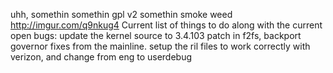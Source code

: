 uhh, somethin somethin gpl v2 somethin smoke weed
http://imgur.com/q9nkug4
Current list of things to do along with the current open bugs:
update the kernel source to 3.4.103 patch in f2fs, backport governor fixes from the mainline. setup the ril files to work correctly with verizon, and change from eng to userdebug
